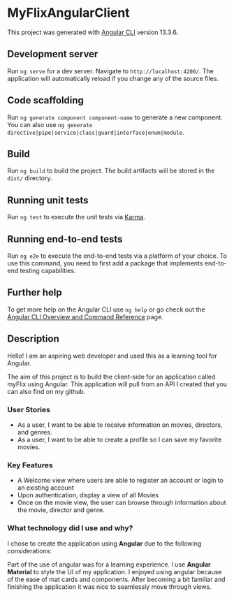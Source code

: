 # MyFlixAngularClient

This project was generated with [Angular CLI](https://github.com/angular/angular-cli) version 13.3.6.

## Development server

Run `ng serve` for a dev server. Navigate to `http://localhost:4200/`. The application will automatically reload if you change any of the source files.

## Code scaffolding

Run `ng generate component component-name` to generate a new component. You can also use `ng generate directive|pipe|service|class|guard|interface|enum|module`.

## Build

Run `ng build` to build the project. The build artifacts will be stored in the `dist/` directory.

## Running unit tests

Run `ng test` to execute the unit tests via [Karma](https://karma-runner.github.io).

## Running end-to-end tests

Run `ng e2e` to execute the end-to-end tests via a platform of your choice. To use this command, you need to first add a package that implements end-to-end testing capabilities.

## Further help

To get more help on the Angular CLI use `ng help` or go check out the [Angular CLI Overview and Command Reference](https://angular.io/cli) page.

## Description

Hello! I am an aspiring web developer and used this as a learning tool for Angular.

The aim of this project is to build the client-side for an application called myFlix using Angular. This application will pull from an API I created that you can also find on my github.

### User Stories

- As a user, I want to be able to receive information on movies, directors, and genres.
- As a user, I want to be able to create a profile so I can save my favorite movies.

### Key Features

- A Welcome view where users are able to register an account or login to an existing account
- Upon authentication, display a view of all Movies
- Once on the movie view, the user can browse through information about the movie, director and genre.

### What technology did I use and why?

I chose to create the application using **Angular** due to the following considerations:

Part of the use of angular was for a learning experience. I use **Angular Material** to style the UI of my application. I enjoyed using angular because of the ease of mat cards and components. After becoming a bit familiar and finishing the application it was nice to seamlessly move through views.
